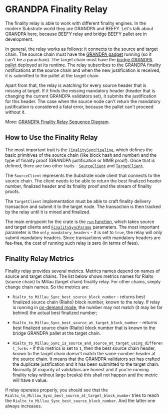 # GRANDPA Finality Relay

The finality relay is able to work with different finality engines. In the modern Substrate world they are GRANDPA
and BEEFY. Let's talk about GRANDPA here, because BEEFY relay and bridge BEEFY pallet are in development.

In general, the relay works as follows: it connects to the source and target chain. The source chain must have the 
[GRANDPA gadget](https://github.com/paritytech/finality-grandpa) running (so it can't be a parachain). The target
chain must have the [bridge GRANDPA pallet](../../modules/grandpa/) deployed at its runtime. The relay subscribes
to the GRANDPA finality notifications at the source chain and when the new justification is received, it is submitted
to the pallet at the target chain.

Apart from that, the relay is watching for every source header that is missing at target. If it finds the missing
mandatory header (header that is changing the current GRANDPA validators set), it submits the justification for
this header. The case when the source node can't return the mandatory justification is considered a fatal error,
because the pallet can't proceed without it.

More: [GRANDPA Finality Relay Sequence Diagram](../../docs/grandpa-finality-relay.html).

## How to Use the Finality Relay

The most important trait is the [`FinalitySyncPipeline`](./src/lib.rs), which defines the basic primitives of the
source chain (like block hash and number) and the type of finality proof (GRANDPA justification or MMR proof). Once
that is defined, there are two other traits - [`SourceClient`](./src/finality_loop.rs) and
[`TargetClient`](./src/finality_loop.rs).

The `SourceClient` represents the Substrate node client that connects to the source chain. The client needs to
be able to return the best finalized header number, finalized header and its finality proof and the stream of
finality proofs.

The `TargetClient` implementation must be able to craft finality delivery transaction and submit it to the target
node. The transaction is then tracked by the relay until it is mined and finalized.

The main entrypoint for the crate is the [`run` function](./src/finality_loop.rs), which takes source and target
clients and [`FinalitySyncParams`](./src/finality_loop.rs) parameters. The most important parameter is the
`only_mandatory_headers` - it is set to `true`, the relay will only submit mandatory headers. Since transactions
with mandatory headers are fee-free, the cost of running such relay is zero (in terms of fees).

## Finality Relay Metrics

Finality relay provides several metrics. Metrics names depend on names of source and target chains. The list below
shows metrics names for Rialto (source chain) to Millau (target chain) finality relay. For other chains, simply
change chain names. So the metrics are:

- `Rialto_to_Millau_Sync_best_source_block_number` - returns best finalized source chain (Rialto) block number, known
  to the relay. If relay is running in [on-demand mode](../bin-substrate/src/cli/relay_headers_and_messages/), the
  number may not match (it may be far behind) the actual best finalized number;

- `Rialto_to_Millau_Sync_best_source_at_target_block_number` - returns best finalized source chain (Rialto) block
  number that is known to the bridge GRANDPA pallet at the target chain.

- `Rialto_to_Millau_Sync_is_source_and_source_at_target_using_different_forks` - if this metrics is set to `1`, then
  the best source chain header, known to the target chain doesn't match the same-number-header at the source chain.
  It means that the GRANDPA validators set has crafted the duplicate justification and it has been submitted to the
  target chain. Normally (if majority of validators are honest and if you're running finality relay without large
  breaks) this shall not happen and the metric will have `0` value.

If relay operates properly, you should see that the `Rialto_to_Millau_Sync_best_source_at_target_block_number`
tries to reach the `Rialto_to_Millau_Sync_best_source_block_number`. And the latter one always increases.

